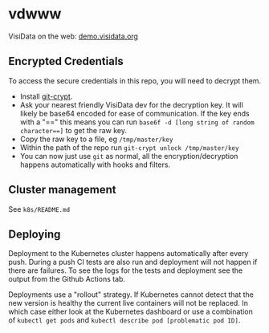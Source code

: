 # vdwww
VisiData on the web: [demo.visidata.org](https://demo.visidata.org/)

## Encrypted Credentials
To access the secure credentials in this repo, you will need to decrypt them.

  * Install [git-crypt](https://github.com/AGWA/git-crypt).
  * Ask your nearest friendly VisiData dev for the decryption key. It will likely be
base64 encoded for ease of communication. If the key ends with a "==" this means you can
run `base6f -d [long string of random character==]` to get the raw key.
  * Copy the raw key to a file, eg `/tmp/master/key`
  * Within the path of the repo run `git-crypt unlock /tmp/master/key`
  * You can now just use `git` as normal, all the encryption/decryption happens
automatically with hooks and filters.


## Cluster management

See `k8s/README.md`

## Deploying

Deployment to the Kubernetes cluster happens automatically after every push. During a
push CI tests are also run and deployment will not happen if there are failures. To
see the logs for the tests and deployment see the output from the Github Actions tab.

Deployments use a "rollout" strategy. If Kubernetes cannot detect that the new version
is healthy the current live containers will not be replaced. In which case either look
at the Kubernetes dashboard or use a combination of `kubectl get pods` and
`kubectl describe pod [problematic pod ID]`.
